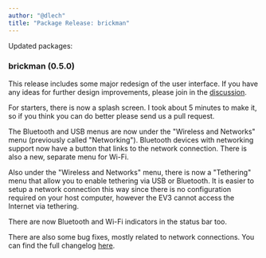 ```yaml
---
author: "@dlech"
title: "Package Release: brickman"
---
```


Updated packages:

### brickman (0.5.0)

This release includes some major redesign of the user interface. If you have
any ideas for further design improvements, please join in the [discussion].

For starters, there is now a splash screen. I took about 5 minutes to make it,
so if you think you can do better please send us a pull request.

The Bluetooth and USB menus are now under the "Wireless and Networks" menu
(previously called "Networking"). Bluetooth devices with networking support now
have a button that links to the network connection. There is also a new,
separate menu for Wi-Fi.

Also under the "Wireless and Networks" menu, there is now a "Tethering" menu
that allow you to enable tethering via USB or Bluetooth. It is easier to setup
a network connection this way since there is no configuration required on your
host computer, however the EV3 cannot access the Internet via tethering.

There are now Bluetooth and Wi-Fi indicators in the status bar too.

There are also some bug fixes, mostly related to network connections. You can
find the full changelog [here][changelog].


[discussion]: https://github.com/ev3dev/ev3dev/issues/266
[changelog]: https://github.com/ev3dev/brickman/blob/ev3dev-jessie/debian/changelog